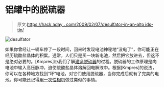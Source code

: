 # 铝罐中的脱硫器

> 原文:[https://hack aday . com/2009/02/07/desulfator-in-an-alto ids-tin/](https://hackaday.com/2009/02/07/desulfator-in-an-altoids-tin/)

![desulfator](../Images/ad5760771368af78fccad7257fd916d4.png "desulfator")

如果你曾经让一辆车停了一段时间，回来时发现电池神秘地“没电了”，你可能正在经历硫酸盐晶体的积累。通常，人们只是买一块新电池，然后把它放进去，但这不是绝对必要的。[Kmpres]带我们了解[建造脱硫器](http://www.instructables.com/id/Desulfator_for_12V_Car_Batteries_in_an_Altoids_Ti/)的过程。脱硫器的工作原理是向电池中输入高压脉冲，迫使硫酸盐晶体溶解回电解液中。根据[Kmpres]的说法，你可以在各种地方找到“坏”电池，对它们使用脱硫器，当你完成后就有了完美的电池。你可能还记得[用一次性相机](http://hackaday.com/2008/11/27/zap-new-life-into-ni-cads/)做过类似的事情。